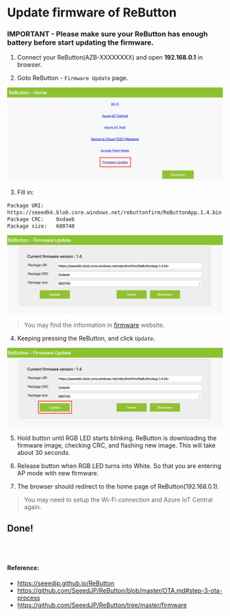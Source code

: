 # Update firmware of ReButton
### IMPORTANT - Please make sure your ReButton has enough battery before start updating the firmware.

1. Connect your ReButton(AZB-XXXXXXXX) and open **192.168.0.1** in browser.

2. Goto ReButton - `Firmware Update` page.

![Update Page](./images/UpdatePage.png)

3. Fill in:
```
Package URI:	https://seeedkk.blob.core.windows.net/rebuttonfirm/ReButtonApp.1.4.bin
Package CRC:	0xdaeb
Package size:	680740
```
![Fill in information](./images/Fillin.png)
> You may find the information in [firmware](https://github.com/SeeedJP/ReButton/tree/master/firmware) website.

4. Keeping pressing the ReButton, and click `Update`.

![Click Update](./images/ClickUpdate.png)

5. Hold button until RGB LED starts blinking. ReButton is downloading the firmware image, checking CRC, and flashing new image. This will take about 30 seconds.

6. Release button when RGB LED turns into White. So that you are entering AP mode with new firmware.

7. The browser should redirect to the home page of ReButton(192.168.0.1).

> You may need to setup the Wi-Fi connection and Azure IoT Central again.

## Done!
<br><br>

#### Reference:
- https://seeedjp.github.io/ReButton
- https://github.com/SeeedJP/ReButton/blob/master/OTA.md#step-3-ota-process
- https://github.com/SeeedJP/ReButton/tree/master/firmware